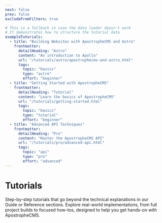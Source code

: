 ```yaml
---
next: false
prev: false
excludeFromFilters: true

# This is a fallback in case the data loader doesn't work
# It demonstrates how to structure the tutorial data
exampleTutorials:
  - title: "Building Websites with ApostropheCMS and Astro"
    frontmatter:
      detailHeading: "Astro" 
      content: "An introduction to Apollo"
      url: "/tutorials/astro/apostrophecms-and-astro.html"
      tags:
        topic: "basics"
        type: "astro"
        effort: "beginner"
  - title: "Getting Started with ApostropheCMS"
    frontmatter:
      detailHeading: "Tutorial" 
      content: "Learn the basics of ApostropheCMS"
      url: "/tutorials/getting-started.html"
      tags:
        topic: "basics"
        type: "tutorial" 
        effort: "beginner"
  - title: "Advanced API Techniques"
    frontmatter:
      detailHeading: "Pro" 
      content: "Master the ApostropheCMS API"
      url: "/tutorials/pro/advanced-api.html"
      tags:
        topic: "api"
        type: "pro"
        effort: "advanced"
---
```

# Tutorials

Step-by-step tutorials that go beyond the technical explanations in our Guide or Reference sections. Explore real-world implementations, from full project builds to focused how-tos, designed to help you get hands-on with ApostropheCMS.

<AposTwoColumns>
  <template #leftColumn>
    <AposCtaButton
    detail-heading="Series"
    title="Intro to ApostropheCMS"
    content="Dive into ApostropheCMS with a hands-on tutorial series. We'll guide you step-by-step through crafting your first website, exploring fundamental concepts and practical implementations."
    url="/tutorials/introduction.html"
    />
  </template>
  <template #rightColumn>
    <AposCtaButton
      detail-heading="Series"
      title="ApostropheCMS & Astro"
      content="ApostropheCMS and Astro work seamlessly together through the `apostrophe-astro` extension. Learn who this integration is for and what makes it a powerful choice for building modern websites."
      url="/tutorials/astro/introducing-apollo.html"
    />
  </template>
</AposTwoColumns>
<AposTwoColumns>
  <template #leftColumn>
    <AposCtaButton
      detail-heading="Collection"
      title="Recipes"
      content="Practical, standalone tutorials for solving specific challenges in ApostropheCMS. These recipes range from simple tips to advanced patterns and can be filtered by topic to match your needs."
      url="/tutorials/recipes.html"
    />
  </template>
  <template #rightColumn>
    <AposCtaButton
      detail-heading="Collection"
      title="Pro Topics"
      content="In-depth tutorials for teams using ApostropheCMS’s commercial modules and advanced capabilities. These guides support complex implementations, from multisite setups to enterprise-grade integrations and workflows."
      url="/tutorials/pro.html"
    />
  </template>
</AposTwoColumns>